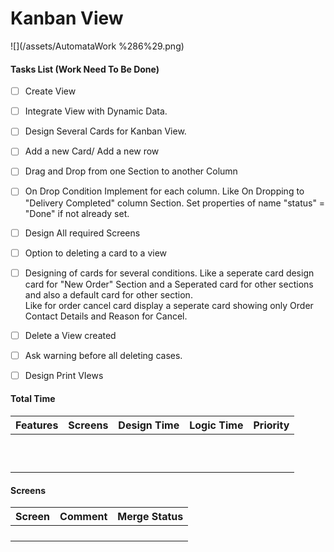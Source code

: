 # Kanban View

![](/assets/AutomataWork %286%29.png)

#### Tasks List \(Work Need To Be Done\)

* [ ] Create View
* [ ] Integrate View with Dynamic Data.
* [ ] Design Several Cards for Kanban View.
* [ ] Add a new Card/ Add a new row
* [ ] Drag and Drop from one Section to another Column
* [ ] On Drop Condition Implement for each column. Like On Dropping to "Delivery Completed" column Section. Set properties of name "status" = "Done" if not already set.
* [ ] Design All required Screens

* [ ] Option to deleting a card to a view

* [ ] Designing of cards for several conditions. Like a seperate card design card for "New Order" Section and a Seperated card for other sections and also a default card for other section.  
  Like for order cancel card display a seperate card showing only Order Contact Details and Reason for Cancel.

* [ ] Delete a View created

* [ ] Ask warning before all deleting cases.

* [ ] Design Print VIews

#### Total Time

| Features | Screens | Design Time | Logic Time | Priority |
| :--- | :--- | :--- | :--- | :--- |
|  |  |  |  |  |
|  |  |  |  |  |
|  |  |  |  |  |
|  |  |  |  |  |
|  |  |  |  |  |
|  |  |  |  |  |
|  |  |  |  |  |
|  |  |  |  |  |
|  |  |  |  |  |
|  |  |  |  |  |

#### Screens

| Screen | Comment | Merge Status |
| :--- | :--- | :--- |
|  |  |  |
|  |  |  |
|  |  |  |
|  |  |  |

#### 




